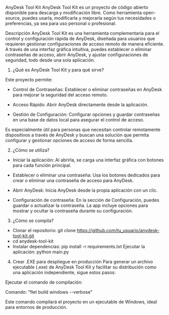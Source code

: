 AnyDesk Tool Kit
AnyDesk Tool Kit es un proyecto de código abierto disponible para descarga y modificación libre. Como herramienta open-source, puedes usarla, modificarla y mejorarla según tus necesidades o preferencias, ya sea para uso personal o profesional.

Descripción
AnyDesk Tool Kit es una herramienta complementaria para el control y configuración rápida de AnyDesk, diseñada para usuarios que requieren gestionar configuraciones de acceso remoto de manera eficiente. A través de una interfaz gráfica intuitiva, puedes establecer o eliminar contraseñas de acceso, abrir AnyDesk, y ajustar configuraciones de seguridad, todo desde una sola aplicación.


1. ¿Qué es AnyDesk Tool Kit y para qué sirve?

Este proyecto permite:
- Control de Contraseñas: Establecer o eliminar contraseñas en AnyDesk para mejorar la seguridad del acceso remoto.

- Acceso Rápido: Abrir AnyDesk directamente desde la aplicación.

- Gestión de Configuración: Configurar opciones y guardar contraseñas en una base de datos local para asegurar el control de acceso.

Es especialmente útil para personas que necesitan controlar remotamente dispositivos a través de AnyDesk y buscan una solución que permita configurar y gestionar opciones de acceso de forma sencilla.


2. ¿Cómo se utiliza?
   
- Iniciar la aplicación: Al abrirla, se carga una interfaz gráfica con botones para cada función principal.

- Establecer o eliminar una contraseña: Usa los botones dedicados para crear o eliminar una contraseña de acceso para AnyDesk.

- Abrir AnyDesk: Inicia AnyDesk desde la propia aplicación con un clic.

- Configuración de contraseña: En la sección de Configuración, puedes guardar o actualizar la contraseña. La app incluye opciones para mostrar y ocultar la contraseña durante su configuración.


3. ¿Cómo se compila?
   
- Clonar el repositorio: git clone https://github.com/tu_usuario/anydesk-tool-kit.git
- cd anydesk-tool-kit
- Instalar dependencias: pip install -r requirements.txt
Ejecutar la aplicación: python main.py

4. Crear .EXE para despliegue en producción
Para generar un archivo ejecutable (.exe) de AnyDesk Tool Kit y facilitar su distribución como una aplicación independiente, sigue estos pasos:

Ejecutar el comando de compilación:

Comando: "flet build windows --verbose"

Este comando compilará el proyecto en un ejecutable de Windows, ideal para entornos de producción.
